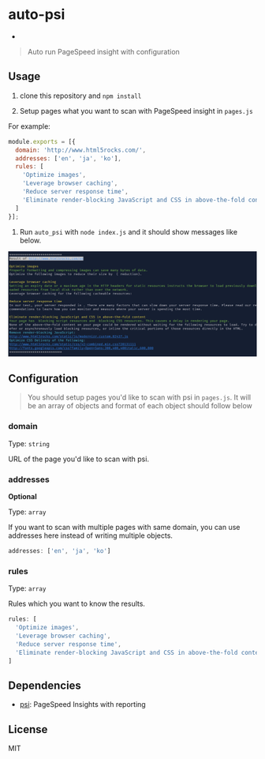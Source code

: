 # auto-psi
-

> Auto run PageSpeed insight with configuration

## Usage

1. clone this repository and `npm install`

1. Setup pages what you want to scan with PageSpeed insight in `pages.js`

  For example:
  ```js
  module.exports = [{
    domain: 'http://www.html5rocks.com/',
    addresses: ['en', 'ja', 'ko'],
    rules: [
      'Optimize images',
      'Leverage browser caching',
      'Reduce server response time',
      'Eliminate render-blocking JavaScript and CSS in above-the-fold content'
    ]
  }];

  ```

1. Run `auto_psi` with `node index.js` and it should show messages like below.

![](./screenshot.png)

## Configuration

> You should setup pages you'd like to scan with psi in `pages.js`.
> It will be an array of objects and format of each object should follow below

### domain

Type: `string`

URL of the page you'd like to scan with psi.

### addresses

**Optional**

Type: `array`

If you want to scan with multiple pages with same domain, you can use addresses here instead of writing multiple objects.

```js
addresses: ['en', 'ja', 'ko']
```

### rules

Type: `array`

Rules which you want to know the results.

```js
rules: [
  'Optimize images',
  'Leverage browser caching',
  'Reduce server response time',
  'Eliminate render-blocking JavaScript and CSS in above-the-fold content'
]
```

## Dependencies

- [psi](https://github.com/addyosmani/psi): PageSpeed Insights with reporting

## License

MIT
